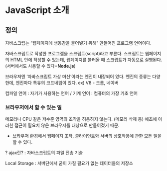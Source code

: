 # JavaScript 소개



## 정의

자바스크립는 “웹페이지에 생동감을 불어넣기 위해” 만들어진 프로그램 언어이다.

자바스크립트로 작성한 프로그램을 스크립트(script)라고 부른다. 스크립트는 웹페이지의 HTML 안에 작성할 수 있는데, 웹페이지를 불러올 때 스크립트가 자동으로 실행된다. (서버에서도 사용할 수 있다=**Node.js**)

브라우저엔 ‘자바스크립트 가상 머신’이라는 엔진이 내장되어 있다. 엔진의 종류는 다양한데, 엔진마다 특유의 코드네임이 있다. ex) V8 - 크롬, 네이버

컴파일 언어 : 자기가 사용하는 언어 / 기계 언어 : 컴퓨터의 가장 기초 언어



### 브라우저에서 할 수 있는 일

메모리나 CPU 같은 저수준 영역의 조작을 허용하지 않는다. (메모리 삭제 등) 애초에 이러한 접근이 필요치 않은 브라우저를 대상으로 만들어졌기 때문.

- 브라우저 환경에서 웹페이지 조작, 클라이언트와 서버의 상호작용에 관한 모든 일을 할 수 있다.

? ajax란? : 자바스크립트의 파일 전송 기술

Local Storage : 서버단에서 굳이 가질 필요가 없는 데이터들의 저장소